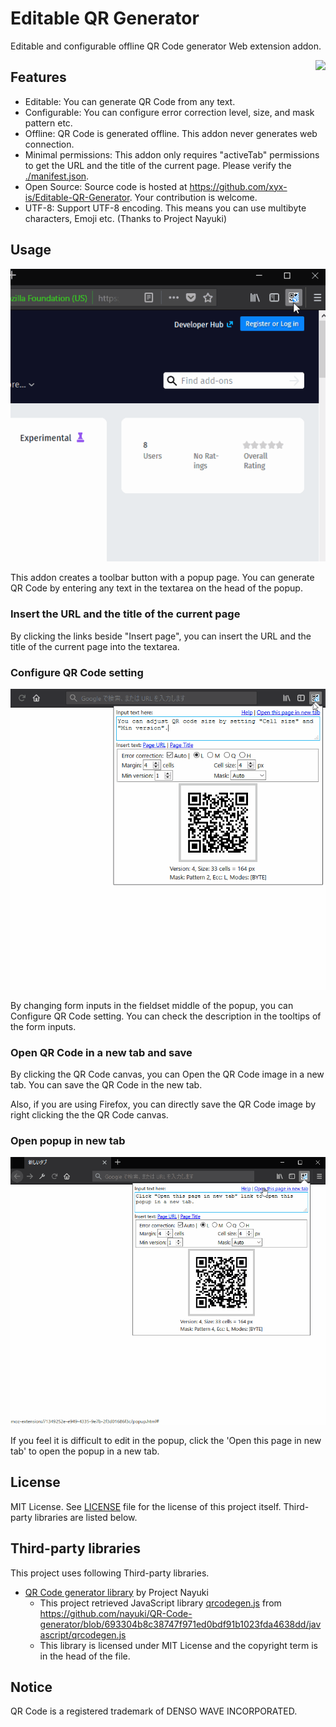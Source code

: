 # Editable QR Generator
Editable and configurable offline QR Code generator Web extension addon.

[<img border="0" align="right" src="https://addons.cdn.mozilla.net/static/img/addons-buttons/AMO-button_2.png">](https://addons.mozilla.org/firefox/addon/editable-qr-generator/)

## Features
- Editable: You can generate QR Code from any text.
- Configurable: You can configure error correction level, size, and mask pattern etc.
- Offline: QR Code is generated offline. This addon never generates web connection.
- Minimal permissions: This addon only requires "activeTab" permissions to get the URL and the title of the current page. Please verify the [./manifest.json](./manifest.json).
- Open Source: Source code is hosted at https://github.com/xyx-is/Editable-QR-Generator. Your contribution is welcome.
- UTF-8: Support UTF-8 encoding. This means you can use multibyte characters, Emoji etc. (Thanks to Project Nayuki)

## Usage
[<img src="./help/movies/initial.gif" alt="Initial popup gif" />](./help/movies/initial.gif)

This addon creates a toolbar button with a popup page.
You can generate QR Code by entering any text in the textarea on the head of the popup.

### Insert the URL and the title of the current page
By clicking the links beside "Insert page", you can insert the URL and the title of the current page into the textarea.

### Configure QR Code setting
[<img src="./help/movies/features.gif" alt="features" />](./help/movies/features.gif)

By changing form inputs in the fieldset middle of the popup, you can Configure QR Code setting.
You can check the description in the tooltips of the form inputs.

### Open QR Code in a new tab and save
By clicking the QR Code canvas, you can Open the QR Code image in a new tab.
You can save the QR Code in the new tab.

Also, if you are using Firefox, you can directly save the QR Code image by right clicking the the QR Code canvas.

### Open popup in new tab
[<img src="./help/movies/openInNewTab.gif" alt="Open the popup in new tab" />](./help/movies/openInNewTab.gif)

If you feel it is difficult to edit in the popup, click the 'Open this page in new tab' to open the popup in a new tab.

## License
MIT License. See [LICENSE](LICENSE) file for the license of this project itself. Third-party libraries are listed below.

## Third-party libraries
This project uses following Third-party libraries.

- [QR Code generator library](https://www.nayuki.io/page/qr-code-generator-library) by Project Nayuki
	- This project retrieved JavaScript library [qrcodegen.js](qrcodegen.js) from https://github.com/nayuki/QR-Code-generator/blob/693304b8c38747f971ed0bdf91b1023fda4638dd/javascript/qrcodegen.js
	- This library is licensed under MIT License and the copyright term is in the head of the file.

## Notice
QR Code is a registered trademark of DENSO WAVE INCORPORATED.
